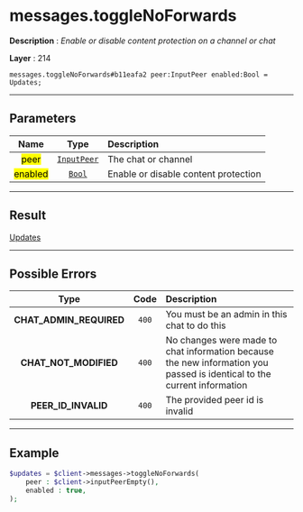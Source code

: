 # messages.toggleNoForwards

**Description** : *Enable or disable content protection on a channel or chat*

**Layer** : 214

```tl
messages.toggleNoForwards#b11eafa2 peer:InputPeer enabled:Bool = Updates;
```

---

## Parameters

| Name | Type | Description |
| :---: | :---: | :--- |
| <mark>peer</mark> | [`InputPeer`](type/InputPeer) | The chat or channel |
| <mark>enabled</mark> | [`Bool`](type/Bool) | Enable or disable content protection |

---

## Result

[Updates](type/Updates)

---

## Possible Errors

| Type | Code | Description |
| :---: | :---: | :--- |
| **CHAT_ADMIN_REQUIRED** | `400` | You must be an admin in this chat to do this |
| **CHAT_NOT_MODIFIED** | `400` | No changes were made to chat information because the new information you passed is identical to the current information |
| **PEER_ID_INVALID** | `400` | The provided peer id is invalid |

---

## Example

```php
$updates = $client->messages->toggleNoForwards(
	peer : $client->inputPeerEmpty(),
	enabled : true,
);
```